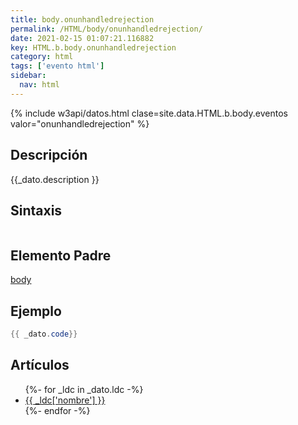 ```yaml
---
title: body.onunhandledrejection
permalink: /HTML/body/onunhandledrejection/
date: 2021-02-15 01:07:21.116882
key: HTML.b.body.onunhandledrejection
category: html
tags: ['evento html']
sidebar: 
  nav: html
---
```


{% include w3api/datos.html clase=site.data.HTML.b.body.eventos valor="onunhandledrejection" %}

## Descripción
{{_dato.description }}

## Sintaxis
~~~html
~~~

## Elemento Padre
[body](/HTML/body/)

## Ejemplo
~~~java
{{ _dato.code}}
~~~

## Artículos
<ul>
{%- for _ldc in _dato.ldc -%}
   <li>
       <a href="{{_ldc['url'] }}">{{ _ldc['nombre'] }}</a>
   </li>
{%- endfor -%}
</ul>
